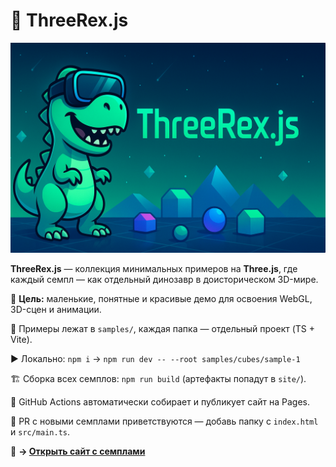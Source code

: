 # 🦖 ThreeRex.js


![rex_banner.png](rex_banner.png)

**ThreeRex.js** — коллекция минимальных примеров на **Three.js**, где каждый семпл — как отдельный динозавр в доисторическом 3D-мире.

🌳 **Цель:** маленькие, понятные и красивые демо для освоения WebGL, 3D-сцен и анимации.

📂 Примеры лежат в `samples/`, каждая папка — отдельный проект (TS + Vite).

▶️ Локально: `npm i` → `npm run dev -- --root samples/cubes/sample-1`

🏗️ Сборка всех семплов: `npm run build` (артефакты попадут в `site/`).

🚀 GitHub Actions автоматически собирает и публикует сайт на Pages.

🤝 PR с новыми семплами приветствуются — добавь папку с `index.html` и `src/main.ts`.

🔗 **→ [Открыть сайт с семплами](https://alexander-topilskii.github.io/ThreeRexJs/)**

